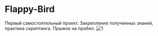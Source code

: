 # Flappy-Bird
Первый самостоятельный проект. Закрепление полученных знаний, практика скриптинга.
Прыжок на пробел.
![1](https://user-images.githubusercontent.com/74771589/201480887-1be05755-0d6b-40fc-a498-27d4dbd25c8a.PNG)
